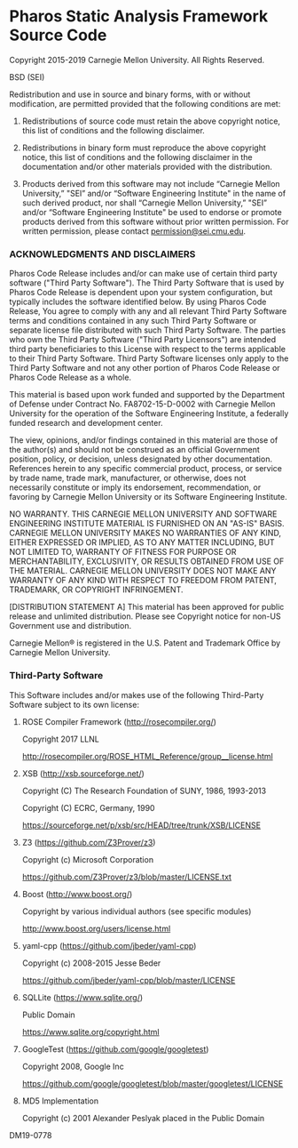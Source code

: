 # Pharos Static Analysis Framework Source Code

Copyright 2015-2019 Carnegie Mellon University. All Rights Reserved.

BSD (SEI)

Redistribution and use in source and binary forms, with or without
modification, are permitted provided that the following conditions are
met:

1. Redistributions of source code must retain the above copyright
notice, this list of conditions and the following disclaimer.

2. Redistributions in binary form must reproduce the above copyright
notice, this list of conditions and the following disclaimer in the
documentation and/or other materials provided with the distribution.

3. Products derived from this software may not include “Carnegie
Mellon University,” "SEI” and/or “Software Engineering Institute" in
the name of such derived product, nor shall “Carnegie Mellon
University,” "SEI” and/or “Software Engineering Institute" be used to
endorse or promote products derived from this software without prior
written permission. For written permission, please contact
permission@sei.cmu.edu.

### ACKNOWLEDGMENTS AND DISCLAIMERS

Pharos Code Release includes and/or can make use of certain third
party software ("Third Party Software"). The Third Party Software that
is used by Pharos Code Release is dependent upon your system
configuration, but typically includes the software identified
below. By using Pharos Code Release, You agree to comply with any and
all relevant Third Party Software terms and conditions contained in
any such Third Party Software or separate license file distributed
with such Third Party Software. The parties who own the Third Party
Software ("Third Party Licensors") are intended third party
beneficiaries to this License with respect to the terms applicable to
their Third Party Software. Third Party Software licenses only apply
to the Third Party Software and not any other portion of Pharos Code
Release or Pharos Code Release as a whole.

This material is based upon work funded and supported by the
Department of Defense under Contract No. FA8702-15-D-0002 with
Carnegie Mellon University for the operation of the Software
Engineering Institute, a federally funded research and development
center.

The view, opinions, and/or findings contained in this material are
those of the author(s) and should not be construed as an official
Government position, policy, or decision, unless designated by other
documentation.  References herein to any specific commercial product,
process, or service by trade name, trade mark, manufacturer, or
otherwise, does not necessarily constitute or imply its endorsement,
recommendation, or favoring by Carnegie Mellon University or its
Software Engineering Institute.

NO WARRANTY. THIS CARNEGIE MELLON UNIVERSITY AND SOFTWARE ENGINEERING
INSTITUTE MATERIAL IS FURNISHED ON AN "AS-IS" BASIS. CARNEGIE MELLON
UNIVERSITY MAKES NO WARRANTIES OF ANY KIND, EITHER EXPRESSED OR
IMPLIED, AS TO ANY MATTER INCLUDING, BUT NOT LIMITED TO, WARRANTY OF
FITNESS FOR PURPOSE OR MERCHANTABILITY, EXCLUSIVITY, OR RESULTS
OBTAINED FROM USE OF THE MATERIAL. CARNEGIE MELLON UNIVERSITY DOES NOT
MAKE ANY WARRANTY OF ANY KIND WITH RESPECT TO FREEDOM FROM PATENT,
TRADEMARK, OR COPYRIGHT INFRINGEMENT.

[DISTRIBUTION STATEMENT A] This material has been approved for public
release and unlimited distribution.  Please see Copyright notice for
non-US Government use and distribution.

Carnegie Mellon® is registered in the U.S. Patent and Trademark Office
by Carnegie Mellon University.

### Third-Party Software

This Software includes and/or makes use of the following Third-Party
Software subject to its own license:


1. ROSE Compiler Framework (http://rosecompiler.org/)

   Copyright 2017 LLNL

   http://rosecompiler.org/ROSE_HTML_Reference/group__license.html

2. XSB (http://xsb.sourceforge.net/)

   Copyright (C) The Research Foundation of SUNY, 1986, 1993-2013

   Copyright (C) ECRC, Germany, 1990

   https://sourceforge.net/p/xsb/src/HEAD/tree/trunk/XSB/LICENSE

3. Z3 (https://github.com/Z3Prover/z3)

   Copyright (c) Microsoft Corporation

   https://github.com/Z3Prover/z3/blob/master/LICENSE.txt

4. Boost (http://www.boost.org/)

   Copyright by various individual authors (see specific modules)

   http://www.boost.org/users/license.html

5. yaml-cpp (https://github.com/jbeder/yaml-cpp)

   Copyright (c) 2008-2015 Jesse Beder

   https://github.com/jbeder/yaml-cpp/blob/master/LICENSE

6. SQLLite (https://www.sqlite.org/)

   Public Domain

   https://www.sqlite.org/copyright.html

7. GoogleTest (https://github.com/google/googletest)

   Copyright 2008, Google Inc

   https://github.com/google/googletest/blob/master/googletest/LICENSE

8. MD5 Implementation

   Copyright (c) 2001 Alexander Peslyak placed in the Public Domain

DM19-0778
